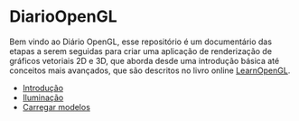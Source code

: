# DiarioOpenGL

Bem vindo ao Diário OpenGL, esse repositório é um documentário das etapas a serem seguidas para criar uma aplicação de renderização de gráficos vetoriais 2D e 3D, que aborda desde uma introdução básica até conceitos mais avançados, que são descritos no livro online <a href="https://learnopengl.com">LearnOpenGL</a>.

- <a href="https://github.com/luk4w/DiarioOpenGL/tree/getting-started">Introdução</a>
- <a href="https://github.com/luk4w/DiarioOpenGL/tree/lighting">Iluminação</a>
- <a href="https://github.com/luk4w/DiarioOpenGL/tree/model-loading">Carregar modelos</a>
